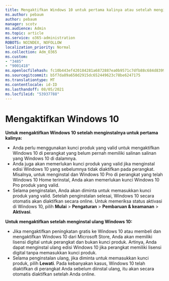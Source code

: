 ```yaml
---
title: Mengaktifkan Windows 10 untuk pertama kalinya atau setelah menginstal ulang
ms.author: pebaum
author: pebaum
manager: scotv
ms.audience: Admin
ms.topic: article
ms.service: o365-administration
ROBOTS: NOINDEX, NOFOLLOW
localization_priority: Normal
ms.collection: Adm_O365
ms.custom:
- "3485"
- "9001418"
ms.openlocfilehash: fc10b443ef420184281a6872887ea0b9571c7dfb88c684d8399ca0c85e9f4ab3
ms.sourcegitcommit: b5f7da89a650d2915dc652449623c78be6247175
ms.translationtype: MT
ms.contentlocale: id-ID
ms.lasthandoff: 08/05/2021
ms.locfileid: "53937788"
---
```

# <a name="activate-windows-10"></a>Mengaktifkan Windows 10

**Untuk mengaktifkan Windows 10 setelah menginstalnya untuk pertama kalinya:**

- Anda perlu menggunakan kunci produk yang valid untuk mengaktifkan Windows 10 di perangkat yang belum pernah memiliki salinan salinan yang Windows 10 di dalamnya.
- Anda juga akan memerlukan kunci produk yang valid jika menginstal edisi Windows 10 yang sebelumnya tidak diaktifkan pada perangkat. Misalnya, untuk menginstal dan Windows 10 Pro di perangkat yang telah Windows 10 Home terinstal, Anda akan memerlukan kunci Windows 10 Pro produk yang valid.
- Selama penginstalan, Anda akan diminta untuk memasukkan kunci produk yang valid. Setelah penginstalan selesai, Windows 10 secara otomatis akan diaktifkan secara online. Untuk memeriksa status aktivasi di Windows 10, pilih **Mulai** >  **Pengaturan**  >  **Pembaruan & keamanan**  >  **Aktivasi**.

**Untuk mengaktifkan setelah menginstal ulang Windows 10:**

- Jika mengaktifkan peningkatan gratis ke Windows 10 atau membeli dan mengaktifkan Windows 10 dari Microsoft Store, Anda akan memiliki lisensi digital untuk perangkat dan bukan kunci produk. Artinya, Anda dapat menginstal ulang edisi Windows 10 jika perangkat memiliki lisensi digital tanpa memasukkan kunci produk.
- Selama penginstalan ulang, jika diminta untuk memasukkan kunci produk, pilih **Lewati**. Pada kebanyakan kasus, Windows 10 telah diaktifkan di perangkat Anda sebelum diinstal ulang, itu akan secara otomatis diaktifkan setelah Anda online.
